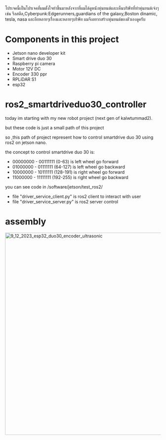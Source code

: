 โปรเจคนี้เป็นโปรเจคที่ผมตั้งใจทำขึ้นมาหลังจากที่ผมได้ดูหนังหุ่นยนต์และเห็นบริษัทที่ทำหุ่นยนต์เจ๋งๆ เช่น รีลสตีล,Cyberpunk:Edgerunners,guardians of the galaxy,Boston dinamic, tesla, nasa และอีกหลายๆเรื่องและหลายๆบริษัท ผมจึงอยากสร้างหุ่นยนต์ของตัวเองดูครับ

# Components in this project

- Jetson nano developer kit
- Smart drive duo 30
- Raspberry pi camera
- Motor 12V DC
- Encoder 330 ppr
- RPLiDAR S1
- esp32

# ros2_smartdriveduo30_controller

today im starting with my new robot project (next gen of kalwtummad2).

but these code is just a small path of this project

so ,this path of project represent how to control smartdrive duo 30 using ros2 on jetson nano.

the concept to control smartdrive duo 30 is:

- 00000000 - 00111111 (0-63) is left wheel go forward
- 01000000 - 01111111 (64-127) is left wheel go backward
- 10000000 - 10111111 (128-191) is right wheel go forward
- 11000000 - 11111111 (192-255) is right wheel go backward

you can see code in /software/jetson/test_ros2/

- file "driver_service_client.py" is ros2 client to interact with user
- file "driver_service_server.py" is ros2 server control

# assembly
<img width="656" alt="9_12_2023_esp32_duo30_encoder_ultrasonic" src="https://github.com/aelde/mobileRobot_remake_jetson_esp32/assets/79216582/56ddf5d5-e786-4f22-8d9e-3e63d2c566e5">

